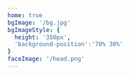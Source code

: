 ```yaml
---
home: true
bgImage: '/bg.jpg'
bgImageStyle: {
  height: '350px',
  'background-position':'70% 30%'
}
faceImage: '/head.png'
---
```


